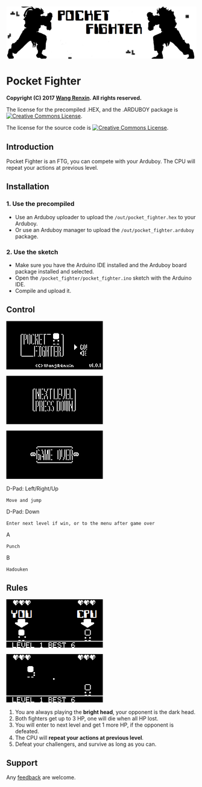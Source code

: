 ![](docs/banner.png)

# Pocket Fighter

**Copyright (C) 2017 [Wang Renxin](https://github.com/paladin-t/). All rights reserved.**

The license for the precompiled .HEX, and the .ARDUBOY package is <a rel="license" href="http://creativecommons.org/licenses/by-sa/4.0/"><img alt="Creative Commons License" style="border-width:0" src="https://i.creativecommons.org/l/by-sa/4.0/80x15.png" /></a>.

The license for the source code is <a rel="license" href="http://creativecommons.org/licenses/by-nc-sa/4.0/"><img alt="Creative Commons License" style="border-width:0" src="https://i.creativecommons.org/l/by-nc-sa/4.0/80x15.png" /></a>.

## Introduction

Pocket Fighter is an FTG, you can compete with your Arduboy. The CPU will repeat your actions at previous level.

## Installation

### 1. Use the precompiled

* Use an Arduboy uploader to upload the `/out/pocket_fighter.hex` to your Arduboy.
* Or use an Arduboy manager to upload the `/out/pocket_fighter.arduboy` package.

### 2. Use the sketch

* Make sure you have the Arduino IDE installed and the Arduboy board package installed and selected.
* Open the `/pocket_fighter/pocket_fighter.ino` sketch with the Arduino IDE.
* Compile and upload it.

## Control

![](docs/menu1.png)

![](docs/win1.png)

![](docs/lose1.png)

D-Pad: Left/Right/Up

	Move and jump

D-Pad: Down

	Enter next level if win, or to the menu after game over

A

	Punch

B

	Hadouken

## Rules

![](docs/fight1.png)

![](docs/fight2.png)

1. You are always playing the **bright head**, your opponent is the dark head.
2. Both fighters get up to 3 HP, one will die when all HP lost.
3. You will enter to next level and get 1 more HP, if the opponent is defeated.
4. The CPU will **repeat your actions at previous level**.
5. Defeat your challengers, and survive as long as you can.

## Support

Any [feedback](mailto:hellotony521@qq.com) are welcome.
